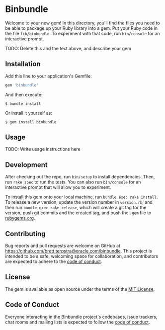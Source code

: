 # Binbundle

Welcome to your new gem! In this directory, you'll find the files you need to be able to package up your Ruby library into a gem. Put your Ruby code in the file `lib/binbundle`. To experiment with that code, run `bin/console` for an interactive prompt.

TODO: Delete this and the text above, and describe your gem

## Installation

Add this line to your application's Gemfile:

```ruby
gem 'binbundle'
```

And then execute:

    $ bundle install

Or install it yourself as:

    $ gem install binbundle

## Usage

TODO: Write usage instructions here

## Development

After checking out the repo, run `bin/setup` to install dependencies. Then, run `rake spec` to run the tests. You can also run `bin/console` for an interactive prompt that will allow you to experiment.

To install this gem onto your local machine, run `bundle exec rake install`. To release a new version, update the version number in `version.rb`, and then run `bundle exec rake release`, which will create a git tag for the version, push git commits and the created tag, and push the `.gem` file to [rubygems.org](https://rubygems.org).

## Contributing

Bug reports and pull requests are welcome on GitHub at https://github.com/brett.terpstra@oracle.com/binbundle. This project is intended to be a safe, welcoming space for collaboration, and contributors are expected to adhere to the [code of conduct](https://github.com/brett.terpstra@oracle.com/binbundle/blob/main/CODE_OF_CONDUCT.md).

## License

The gem is available as open source under the terms of the [MIT License](https://opensource.org/licenses/MIT).

## Code of Conduct

Everyone interacting in the Binbundle project's codebases, issue trackers, chat rooms and mailing lists is expected to follow the [code of conduct](https://github.com/brett.terpstra@oracle.com/binbundle/blob/main/CODE_OF_CONDUCT.md).
